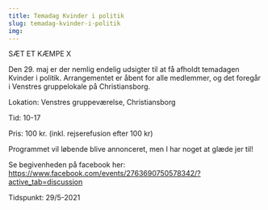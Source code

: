 ```yaml
---
title: Temadag Kvinder i politik
slug: temadag-kvinder-i-politik
img: 
---
```


SÆT ET KÆMPE X

Den 29. maj er der nemlig endelig udsigter til at få afholdt temadagen Kvinder i politik. Arrangementet er åbent for alle medlemmer, og det foregår i Venstres gruppelokale på Christiansborg. 

Lokation: Venstres gruppeværelse, Christiansborg

Tid: 10-17

Pris: 100 kr. (inkl. rejserefusion efter 100 kr)

Programmet vil løbende blive annonceret, men I har noget at glæde jer til!

Se begivenheden på facebook her: https://www.facebook.com/events/2763690750578342/?active_tab=discussion

Tidspunkt: 29/5-2021